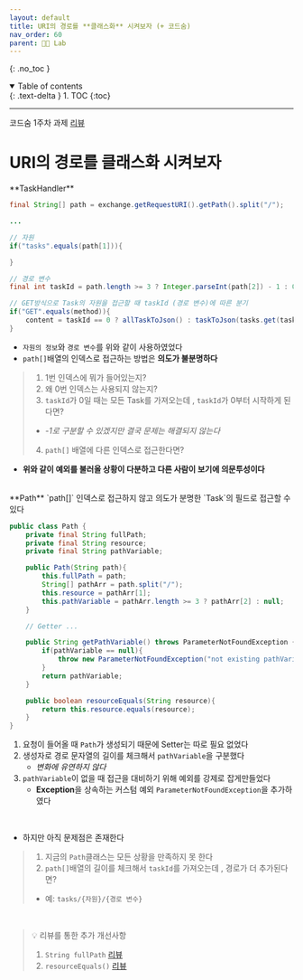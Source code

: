 ```yaml
---
layout: default
title: URI의 경로를 **클래스화** 시켜보자 (+ 코드숨)
nav_order: 60
parent: 👨‍🔬 Lab
---
```


{: .no_toc }

<details open markdown="block">
  <summary>
    Table of contents
  </summary>
  {: .text-delta }
1. TOC
{:toc}
</details>

---

코드숨 1주차 과제 [리뷰](https://github.com/CodeSoom/spring-week1-assignment-1/pull/115#discussion_r935493771)<br>

# URI의 경로를 **클래스화** 시켜보자

<div class="code-example" markdown="1">
**TaskHandler**
</div>

```java
final String[] path = exchange.getRequestURI().getPath().split("/");

...

// 자원
if("tasks".equals(path[1])){

}

// 경로 변수
final int taskId = path.length >= 3 ? Integer.parseInt(path[2]) - 1 : 0;

// GET방식으로 Task의 자원을 접근할 때 taskId (경로 변수)에 따른 분기
if("GET".equals(method)){
    content = taskId == 0 ? allTaskToJson() : taskToJson(tasks.get(taskId - 1));
}
```

- `자원의 정보`와 `경로 변수`를 위와 같이 사용하였었다
- `path[]`배열의 인덱스로 접근하는 방법은 **의도가 불분명하다**


> 1. 1번 인덱스에 뭐가 들어있는지?
> 2. 왜 0번 인덱스는 사용되지 않는지?
> 3. `taskId`가 0일 때는 모든 Task를 가져오는데 , `taskId`가 0부터 시작하게 된다면?
>   - *-1로 구분할 수 있겠지만 결국 문제는 해결되지 않는다*
> 4. `path[]` 배열에 다른 인덱스로 접근한다면?

- **위와 같이 예외를 불러올 상황이 다분하고 다른 사람이 보기에 의문투성이다**

<br>

<div class="code-example" markdown="1">
**Path**
`path[]` 인덱스로 접근하지 않고 의도가 분명한 `Task`의 필드로 접근할 수 있다
</div>

```java
public class Path {
    private final String fullPath;
    private final String resource;
    private final String pathVariable;

    public Path(String path){
        this.fullPath = path;
        String[] pathArr = path.split("/");
        this.resource = pathArr[1];
        this.pathVariable = pathArr.length >= 3 ? pathArr[2] : null;
    }

    // Getter ...

    public String getPathVariable() throws ParameterNotFoundException {
        if(pathVariable == null){
            throw new ParameterNotFoundException("not existing pathVariable");
        }
        return pathVariable;
    }

    public boolean resourceEquals(String resource){
        return this.resource.equals(resource);
    }
}
```

1. 요청이 들어올 때 `Path`가 생성되기 때문에 Setter는 따로 필요 없었다
2. 생성자로 경로 문자열의 길이를 체크해서 `pathVariable`을 구분했다
   - *변화에 유연하지 않다*
3. `pathVariable`이 없을 때 접근을 대비하기 위해 예외를 강제로 잡게만들었다
   - **Exception**을 상속하는 커스텀 예외 `ParameterNotFoundException`을 추가하였다

<br>

- 하지만 아직 문제점은 존재한다

> 1. 지금의 `Path`클래스는 모든 상황을 만족하지 못 한다
> 2. `path[]`배열의 길이를 체크해서 `taskId`를 가져오는데 , 경로가 더 추가된다면?
>   - 예: `tasks/{자원}/{경로 변수}`

<br>

> 💡 리뷰를 통한 추가 개선사항 
> 1. `String fullPath` [리뷰](https://github.com/CodeSoom/spring-week1-assignment-1/pull/115#discussion_r936597479)
> 2. `resourceEquals()` [리뷰](https://github.com/CodeSoom/spring-week1-assignment-1/pull/115#discussion_r936595747)


